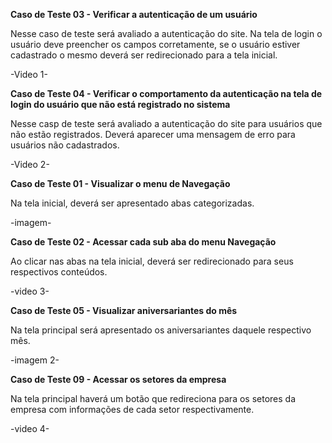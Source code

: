 **Caso de Teste 03 - Verificar a autenticação de um usuário**

Nesse caso de teste será avaliado a autenticação do site. Na tela de login o usuário deve preencher os campos corretamente, se o usuário estiver cadastrado o mesmo deverá ser redirecionado para a tela inicial.

-Video 1-

**Caso de Teste 04 - Verificar o comportamento da autenticação na tela de login do usuário que não está registrado no sistema**

Nesse casp de teste será avaliado a autenticação do site para usuários que não estão registrados. Deverá aparecer uma mensagem de erro para usuários não cadastrados.

-Video 2-

**Caso de Teste 01 - Visualizar o menu de Navegação**

Na tela inicial, deverá ser apresentado abas categorizadas.

-imagem-

**Caso de Teste 02 - Acessar cada sub aba do menu Navegação**

Ao clicar nas abas na tela inicial, deverá ser redirecionado para seus respectivos conteúdos.

-video 3-

**Caso de Teste 05 - Visualizar aniversariantes do mês**

Na tela principal será apresentado os aniversariantes daquele respectivo mês.

-imagem 2-

**Caso de Teste 09 - Acessar os setores da empresa**

Na tela principal haverá um botão que redireciona para os setores da empresa com informações de cada setor respectivamente.

-video 4-
